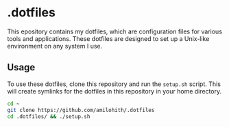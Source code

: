 # .dotfiles

This epository contains my dotfiles, which are configuration files for various tools and applications. These dotfiles are designed to set up a Unix-like environment on any system I use.

## Usage
To use these dotfiles, clone this repository and run the `setup.sh` script. This will create symlinks for the dotfiles in this repository in your home directory.

```sh
cd ~
git clone https://github.com/amilohith/.dotfiles
cd .dotfiles/ && ./setup.sh
```
